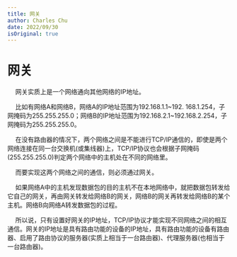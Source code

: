 ```yaml
---
title: 网关
author: Charles Chu
date: 2022/09/30
isOriginal: true
---
```


# 网关 <Badge text="持续更新" type="warning" />

&emsp; 网关实质上是一个网络通向其他网络的IP地址。

&emsp; 比如有网络A和网络B，网络A的IP地址范围为192.168.1.1~192. 168.1.254，子网掩码为255.255.255.0；网络B的IP地址范围为192.168.2.1~192.168.2.254，子网掩码为255.255.255.0。

&emsp; 在没有路由器的情况下，两个网络之间是不能进行TCP/IP通信的，即使是两个网络连接在同一台交换机(或集线器)上，TCP/IP协议也会根据子网掩码(255.255.255.0)判定两个网络中的主机处在不同的网络里。

&emsp; 而要实现这两个网络之间的通信，则必须通过网关。

&emsp; 如果网络A中的主机发现数据包的目的主机不在本地网络中，就把数据包转发给它自己的网关，再由网关转发给网络B的网关，网络B的网关再转发给网络B的某个主机。网络B向网络A转发数据包的过程。

&emsp; 所以说，只有设置好网关的IP地址，TCP/IP协议才能实现不同网络之间的相互通信。网关的IP地址是具有路由功能的设备的IP地址，具有路由功能的设备有路由器、启用了路由协议的服务器(实质上相当于一台路由器)、代理服务器(也相当于一台路由器)。